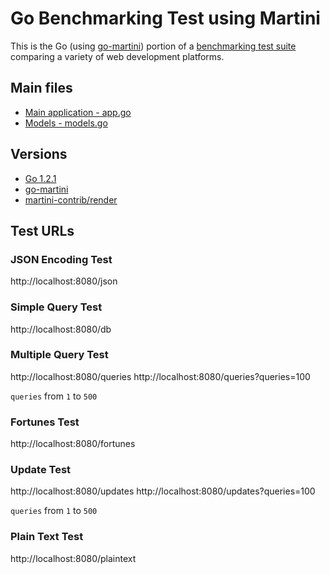 # Go Benchmarking Test using Martini

This is the Go (using [go-martini](https://github.com/go-martini/martini)) portion of a [benchmarking test suite](../) comparing a variety of web development platforms.

## Main files
* [Main application - app.go](src/app/app.go)
* [Models - models.go](src/app/models.go)

## Versions

* [Go 1.2.1](http://golang.org/)
* [go-martini](https://github.com/go-martini/martini)
* [martini-contrib/render](https://github.com/martini-contrib/render)

## Test URLs

### JSON Encoding Test

http://localhost:8080/json

### Simple Query Test

http://localhost:8080/db

### Multiple Query Test

http://localhost:8080/queries
http://localhost:8080/queries?queries=100

`queries` from `1` to `500`

### Fortunes Test

http://localhost:8080/fortunes

### Update Test

http://localhost:8080/updates
http://localhost:8080/updates?queries=100

`queries` from `1` to `500`

### Plain Text Test

http://localhost:8080/plaintext

